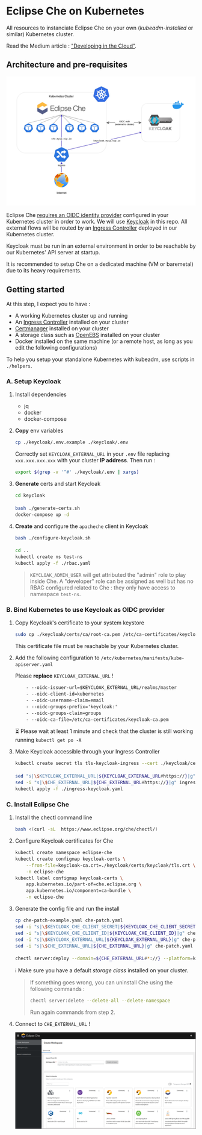 # Eclipse Che on Kubernetes

All resources to instanciate Eclipse Che on your own (_kubeadm-installed_ or similar) Kubernetes cluster.

Read the Medium article : ["Developing in the Cloud"](https://medium.com/@flavienb/developing-in-the-cloud-5cfc9b2236ef).

## Architecture and pre-requisites

![Eclipse Che architecture with Kubernetes](./images/keycloak-che.jpg)

Eclipse Che [requires an OIDC identity provider](https://github.com/eclipse/che/issues/21160#issuecomment-1038877280) configured in your Kubernetes cluster in order to work. We will use [Keycloak](https://github.com/keycloak/keycloak) in this repo. All external flows will be routed by an [Ingress Controller](https://kubernetes.io/docs/concepts/services-networking/ingress-controllers/) deployed in our Kubernetes cluster.

Keycloak must be run in an external environment in order to be reachable by our Kubernetes' API server at startup.

It is recommended to setup Che on a dedicated machine (VM or baremetal) due to its heavy requirements.

## Getting started

At this step, I expect you to have :

- A working Kubernetes cluster up and running 
- An [Ingress Controller](https://kubernetes.github.io/ingress-nginx/deploy/) installed on your cluster
- [Certmanager](https://cert-manager.io/docs/installation/) installed on your cluster
- A storage class such as [OpenEBS](https://openebs.io/docs/user-guides/installation) installed on your cluster
- Docker installed on the same machine (or a remote host, as long as you edit the following configurations)

To help you setup your standalone Kubernetes with kubeadm, use scripts in `./helpers`.

### A. Setup Keycloak

1. Install dependencies

    - jq
    - docker
    - docker-compose

2. **Copy** env variables

    ```bash
    cp ./keycloak/.env.example ./keycloak/.env
    ```

    Correctly set `KEYCLOAK_EXTERNAL_URL` in your `.env` file replacing `xxx.xxx.xxx.xxx` with your cluster **IP address**. Then run :

    ```bash
    export $(grep -v '^#' ./keycloak/.env | xargs)
    ```

3. **Generate** certs and start Keycloak

    ```bash
    cd keycloak

    bash ./generate-certs.sh
    docker-compose up -d
    ```

4. **Create** and configure the `apacheche` client in Keycloak

    ```bash
    bash ./configure-keycloak.sh
    
    cd ..
    kubectl create ns test-ns
    kubectl apply -f ./rbac.yaml
    ```

    > `KEYCLOAK_ADMIN_USER` will get attributed the "admin" role to play inside Che. A "developer" role can be assigned as well but has no RBAC configured related to Che : they only have access to namespace `test-ns`.

### B. Bind Kubernetes to use Keycloak as OIDC provider

1. Copy Keycloak's certificate to your system keystore

    ```bash
    sudo cp ./keycloak/certs/ca/root-ca.pem /etc/ca-certificates/keycloak-ca.pem
    ```

    This certificate file must be reachable by your Kubernetes cluster.

2. Add the following configuration to `/etc/kubernetes/manifests/kube-apiserver.yaml`

    Please **replace** `KEYCLOAK_EXTERNAL_URL` !

    ```txt
        - --oidc-issuer-url=$KEYCLOAK_EXTERNAL_URL/realms/master
        - --oidc-client-id=kubernetes
        - --oidc-username-claim=email
        - --oidc-groups-prefix='keycloak:'
        - --oidc-groups-claim=groups
        - --oidc-ca-file=/etc/ca-certificates/keycloak-ca.pem
    ```

    :hourglass_flowing_sand: Please wait at least 1 minute and check that the cluster is still working running `kubectl get po -A`

3. Make Keycloak accessible through your Ingress Controller

    ```bash
    kubectl create secret tls tls-keycloak-ingress --cert ./keycloak/certs/keycloak/keycloak.pem --key ./keycloak/certs/keycloak/keycloak.key

    sed "s|\$KEYCLOAK_EXTERNAL_URL|${KEYCLOAK_EXTERNAL_URL#https://}|g" ingress-keycloak-example.yaml > ingress-keycloak.yaml
    sed -i "s|\$CHE_EXTERNAL_URL|${CHE_EXTERNAL_URL#https://}|g" ingress-keycloak.yaml
    kubectl apply -f ./ingress-keycloak.yaml
    ```

### C. Install Eclipse Che

1. Install the chectl command line

    ```bash
    bash <(curl -sL  https://www.eclipse.org/che/chectl/)
    ```

2. Configure Keycloak certificates for Che

    ```bash
    kubectl create namespace eclipse-che
    kubectl create configmap keycloak-certs \
        --from-file=keycloak-ca.crt=./keycloak/certs/keycloak/tls.crt \
        -n eclipse-che
    kubectl label configmap keycloak-certs \
        app.kubernetes.io/part-of=che.eclipse.org \
        app.kubernetes.io/component=ca-bundle \
        -n eclipse-che
    ```

3. Generate the config file and run the install

    ```bash
    cp che-patch-example.yaml che-patch.yaml
    sed -i "s|\$KEYCLOAK_CHE_CLIENT_SECRET|${KEYCLOAK_CHE_CLIENT_SECRET}|g" che-patch.yaml
    sed -i "s|\$KEYCLOAK_CHE_CLIENT_ID|${KEYCLOAK_CHE_CLIENT_ID}|g" che-patch.yaml
    sed -i "s|\$KEYCLOAK_EXTERNAL_URL|${KEYCLOAK_EXTERNAL_URL}|g" che-patch.yaml
    sed -i "s|\$CHE_EXTERNAL_URL|${CHE_EXTERNAL_URL}|g" che-patch.yaml

    chectl server:deploy --domain=${CHE_EXTERNAL_URL#*://} --platform=k8s --che-operator-cr-patch-yaml=./che-patch.yaml --telemetry=off --skip-cert-manager
    ```

    :information_source: Make sure you have a default _storage class_ installed on your cluster.

    > If something goes wrong, you can uninstall Che using the following commands :
    > 
    > ```bash
    > chectl server:delete --delete-all --delete-namespace
    > ```
    >
    > Run again commands from step 2.

4. Connect to `CHE_EXTERNAL_URL` !

    ![Eclipse Che dashboard](./images/che-dashboard.png)
